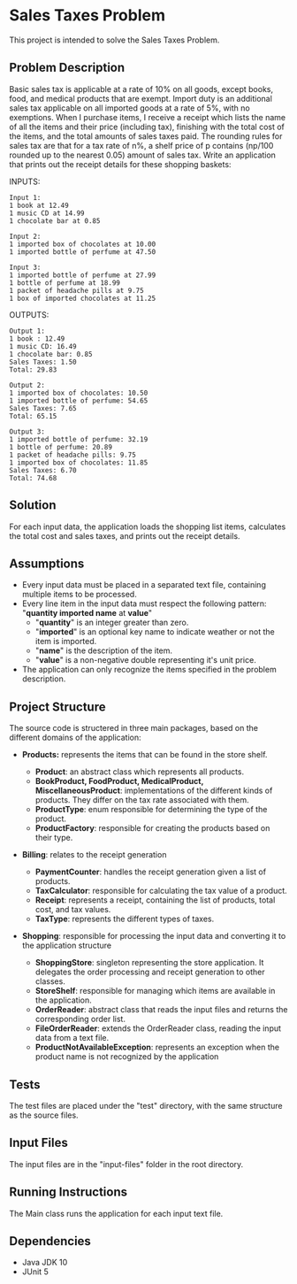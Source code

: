 # Sales Taxes Problem

This project is intended to solve the Sales Taxes Problem. 


Problem Description
-------------------

Basic sales tax is applicable at a rate of 10% on all goods, except books, food, and medical products that are exempt. Import duty is an additional sales tax applicable on all imported goods at a rate of 5%, with no exemptions. When I purchase items, I receive a receipt which lists the name of all the items and their price (including tax), finishing with the total cost of the items, and the total amounts of sales taxes paid. The rounding rules for sales tax are that for a tax rate of n%, a shelf price of p contains (np/100 rounded up to the nearest 0.05) amount of sales tax. Write an application that prints out the receipt details for these shopping baskets: 
 
INPUTS:

	Input 1:
	1 book at 12.49
	1 music CD at 14.99
	1 chocolate bar at 0.85
				
	Input 2:
	1 imported box of chocolates at 10.00
	1 imported bottle of perfume at 47.50
		
	Input 3:
	1 imported bottle of perfume at 27.99
	1 bottle of perfume at 18.99
	1 packet of headache pills at 9.75
	1 box of imported chocolates at 11.25

OUTPUTS:

	Output 1:
	1 book : 12.49
	1 music CD: 16.49
	1 chocolate bar: 0.85
	Sales Taxes: 1.50
	Total: 29.83
		
	Output 2:
	1 imported box of chocolates: 10.50
	1 imported bottle of perfume: 54.65
	Sales Taxes: 7.65
	Total: 65.15
		
	Output 3:
	1 imported bottle of perfume: 32.19
	1 bottle of perfume: 20.89
	1 packet of headache pills: 9.75
	1 imported box of chocolates: 11.85
	Sales Taxes: 6.70
	Total: 74.68

Solution
-------------------
For each input data, the application loads the shopping list items, calculates the total cost and sales taxes, and prints out the receipt details.

Assumptions
-------------------
- Every input data must be placed in a separated text file, containing multiple items to be processed.
- Every line item in the input data must respect the following pattern: "**quantity imported name** at **value**"
  - "**quantity**" is an integer greater than zero.
  - "**imported**" is an optional key name to indicate weather or not the item is imported.
  - "**name**" is the description of the item.
  - "**value**" is a non-negative double representing it's unit price.
- The application can only recognize the items specified in the problem description.
  
Project Structure
-------------------
The source code is structered in three main packages, based on the different domains of the application:

- **Products:** represents the items that can be found in the store shelf.
  - **Product**: an abstract class which represents all products.
  - **BookProduct, FoodProduct, MedicalProduct, MiscellaneousProduct**: implementations of the different kinds of products. They differ on the tax rate associated with them.
  - **ProductType**: enum responsible for determining the type of the product.
  - **ProductFactory**: responsible for creating the products based on their type.
  
- **Billing**: relates to the receipt generation
  - **PaymentCounter**: handles the receipt generation given a list of products.
  - **TaxCalculator**: responsible for calculating the tax value of a product.
  - **Receipt**: represents a receipt, containing the list of products, total cost, and tax values.
  - **TaxType**: represents the different types of taxes. 

- **Shopping**: responsible for processing the input data and converting it to the application structure
  - **ShoppingStore**: singleton representing the store application. It delegates the order processing and receipt generation to other classes. 
  - **StoreShelf**: responsible for managing which items are available in the application. 
  - **OrderReader**: abstract class that reads the input files and returns the corresponding order list.
  - **FileOrderReader**: extends the OrderReader class, reading the input data from a text file.
  - **ProductNotAvailableException**: represents an exception when the product name is not recognized by the application

Tests
-------------------
The test files are placed under the "test" directory, with the same structure as the source files.

Input Files
-------------------
The input files are in the "input-files" folder in the root directory.

Running Instructions
-------------------
The Main class runs the application for each input text file.

Dependencies
-------------------
- Java JDK 10
- JUnit 5
